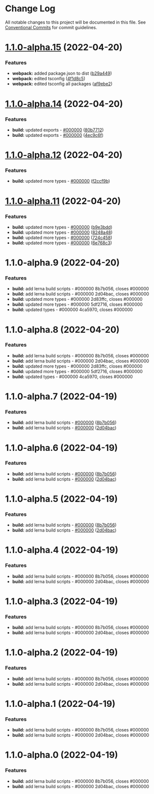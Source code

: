 # Change Log

All notable changes to this project will be documented in this file.
See [Conventional Commits](https://conventionalcommits.org) for commit guidelines.

# [1.1.0-alpha.15](https://vfuk-digital.visualstudio.com/Digital/_git/lib-web-federation-utils/compare/@vf/federated-web-frontend-react@1.1.0-alpha.14...@vf/federated-web-frontend-react@1.1.0-alpha.15) (2022-04-20)


### Features

* **webpack:** added package.json to dist ([b29a449](https://vfuk-digital.visualstudio.com/Digital/_git/lib-web-federation-utils/commits/b29a4495012c2a4ebf15375e559896926d7056b9))
* **webpack:** edited tsconfig ([4f1d8c5](https://vfuk-digital.visualstudio.com/Digital/_git/lib-web-federation-utils/commits/4f1d8c5b5b3f6d1cfacc4abcd32fe6bc2e31c234))
* **webpack:** edited tsconfig all packages ([af9ebe2](https://vfuk-digital.visualstudio.com/Digital/_git/lib-web-federation-utils/commits/af9ebe2f432cc57bb461bc7548d8935771633dd8))





# [1.1.0-alpha.14](https://vfuk-digital.visualstudio.com/Digital/_git/lib-web-federation-utils/compare/@vf/federated-web-frontend-react@1.1.0-alpha.12...@vf/federated-web-frontend-react@1.1.0-alpha.14) (2022-04-20)


### Features

* **build:** updated exports - [#000000](https://vfuk-digital.visualstudio.com/Digital/_git/lib-web-federation-utils/issues/000000) ([80b7712](https://vfuk-digital.visualstudio.com/Digital/_git/lib-web-federation-utils/commits/80b77128e5ae8a65784e472a05253b887ba72fb7))
* **build:** updated exports - [#000000](https://vfuk-digital.visualstudio.com/Digital/_git/lib-web-federation-utils/issues/000000) ([4ec9c6f](https://vfuk-digital.visualstudio.com/Digital/_git/lib-web-federation-utils/commits/4ec9c6fea5bf2edc6b9ce1dad2ccf5098dc9e0f8))





# [1.1.0-alpha.12](https://vfuk-digital.visualstudio.com/Digital/_git/lib-web-federation-utils/compare/@vf/federated-web-frontend-react@1.1.0-alpha.11...@vf/federated-web-frontend-react@1.1.0-alpha.12) (2022-04-20)


### Features

* **build:** updated more types - [#000000](https://vfuk-digital.visualstudio.com/Digital/_git/lib-web-federation-utils/issues/000000) ([f2ccf9b](https://vfuk-digital.visualstudio.com/Digital/_git/lib-web-federation-utils/commits/f2ccf9b89d5ddbc798dc95041bc26ae6e44bbc26))





# [1.1.0-alpha.11](https://vfuk-digital.visualstudio.com/Digital/_git/lib-web-federation-utils/compare/@vf/federated-web-frontend-react@1.1.0-alpha.9...@vf/federated-web-frontend-react@1.1.0-alpha.11) (2022-04-20)


### Features

* **build:** updated more types - [#000000](https://vfuk-digital.visualstudio.com/Digital/_git/lib-web-federation-utils/issues/000000) ([b9e3bdd](https://vfuk-digital.visualstudio.com/Digital/_git/lib-web-federation-utils/commits/b9e3bdd2c1b8f5783d8dfa7b01ea35df32428ee4))
* **build:** updated more types - [#000000](https://vfuk-digital.visualstudio.com/Digital/_git/lib-web-federation-utils/issues/000000) ([8248a48](https://vfuk-digital.visualstudio.com/Digital/_git/lib-web-federation-utils/commits/8248a480487603aa1635459db278969d8f8eecaa))
* **build:** updated more types - [#000000](https://vfuk-digital.visualstudio.com/Digital/_git/lib-web-federation-utils/issues/000000) ([724c458](https://vfuk-digital.visualstudio.com/Digital/_git/lib-web-federation-utils/commits/724c4581e76ce4da6168dd5c5fe382452fe5eb54))
* **build:** updated more types - [#000000](https://vfuk-digital.visualstudio.com/Digital/_git/lib-web-federation-utils/issues/000000) ([6e768c3](https://vfuk-digital.visualstudio.com/Digital/_git/lib-web-federation-utils/commits/6e768c3c097e2f8cbfb3d88ef9cb2cdbf89619b2))





# 1.1.0-alpha.9 (2022-04-20)


### Features

* **build:** add lerna build scripts - #000000 8b7b056, closes #000000
* **build:** add lerna build scripts - #000000 2d04bac, closes #000000
* **build:** updated more types - #000000 2d83ffc, closes #000000
* **build:** updated more types - #000000 5df2716, closes #000000
* **build:** updated types - #000000 4ca5970, closes #000000





# 1.1.0-alpha.8 (2022-04-20)


### Features

* **build:** add lerna build scripts - #000000 8b7b056, closes #000000
* **build:** add lerna build scripts - #000000 2d04bac, closes #000000
* **build:** updated more types - #000000 2d83ffc, closes #000000
* **build:** updated more types - #000000 5df2716, closes #000000
* **build:** updated types - #000000 4ca5970, closes #000000





# 1.1.0-alpha.7 (2022-04-19)


### Features

* **build:** add lerna build scripts - [#000000](https://vfuk-digital.visualstudio.com/Digital/_git/lib-web-federation-utils/issues/000000) ([8b7b056](https://vfuk-digital.visualstudio.com/Digital/_git/lib-web-federation-utils/commits/8b7b0560d2d7a500d1292261b3a4f05089801f2e))
* **build:** add lerna build scripts - [#000000](https://vfuk-digital.visualstudio.com/Digital/_git/lib-web-federation-utils/issues/000000) ([2d04bac](https://vfuk-digital.visualstudio.com/Digital/_git/lib-web-federation-utils/commits/2d04bac217c0986353e51ce947b2fffc5e73f648))





# 1.1.0-alpha.6 (2022-04-19)


### Features

* **build:** add lerna build scripts - [#000000](https://vfuk-digital.visualstudio.com/Digital/_git/lib-web-federation-utils/issues/000000) ([8b7b056](https://vfuk-digital.visualstudio.com/Digital/_git/lib-web-federation-utils/commits/8b7b0560d2d7a500d1292261b3a4f05089801f2e))
* **build:** add lerna build scripts - [#000000](https://vfuk-digital.visualstudio.com/Digital/_git/lib-web-federation-utils/issues/000000) ([2d04bac](https://vfuk-digital.visualstudio.com/Digital/_git/lib-web-federation-utils/commits/2d04bac217c0986353e51ce947b2fffc5e73f648))





# 1.1.0-alpha.5 (2022-04-19)


### Features

* **build:** add lerna build scripts - [#000000](https://dev.azure.com/vfuk-digital/Digital/_git/lib-web-federation-utils/issues/000000) ([8b7b056](https://dev.azure.com/vfuk-digital/Digital/_git/lib-web-federation-utils/commits/8b7b0560d2d7a500d1292261b3a4f05089801f2e))
* **build:** add lerna build scripts - [#000000](https://dev.azure.com/vfuk-digital/Digital/_git/lib-web-federation-utils/issues/000000) ([2d04bac](https://dev.azure.com/vfuk-digital/Digital/_git/lib-web-federation-utils/commits/2d04bac217c0986353e51ce947b2fffc5e73f648))





# 1.1.0-alpha.4 (2022-04-19)


### Features

* **build:** add lerna build scripts - #000000 8b7b056, closes #000000
* **build:** add lerna build scripts - #000000 2d04bac, closes #000000





# 1.1.0-alpha.3 (2022-04-19)


### Features

* **build:** add lerna build scripts - #000000 8b7b056, closes #000000
* **build:** add lerna build scripts - #000000 2d04bac, closes #000000





# 1.1.0-alpha.2 (2022-04-19)


### Features

* **build:** add lerna build scripts - #000000 8b7b056, closes #000000
* **build:** add lerna build scripts - #000000 2d04bac, closes #000000





# 1.1.0-alpha.1 (2022-04-19)


### Features

* **build:** add lerna build scripts - #000000 8b7b056, closes #000000
* **build:** add lerna build scripts - #000000 2d04bac, closes #000000





# 1.1.0-alpha.0 (2022-04-19)


### Features

* **build:** add lerna build scripts - #000000 8b7b056, closes #000000
* **build:** add lerna build scripts - #000000 2d04bac, closes #000000
